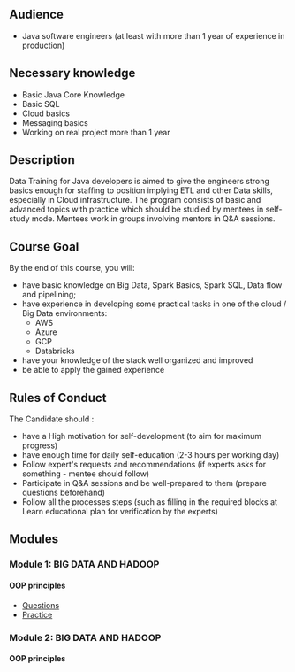 ## Audience
* Java software engineers (at least with more than 1 year of experience in production)

## Necessary knowledge
* Basic Java Core Knowledge
* Basic SQL
* Cloud basics
* Messaging basics 
* Working on real project more than 1 year

## Description
Data Training for Java developers is aimed to give the engineers strong basics enough for staffing to position implying ETL and other Data skills, especially in Cloud infrastructure.
The program consists of basic and advanced topics with practice which should be studied by mentees in self-study mode.
Mentees work in groups involving mentors in Q&A sessions.

## Course Goal
By the end of this course, you will:
* have basic knowledge on Big Data, Spark Basics, Spark SQL, Data flow and pipelining;
* have experience in developing some practical tasks in one of the cloud / Big Data environments:
  * AWS
  * Azure
  * GCP
  * Databricks
* have your knowledge of the stack well organized and improved
* be able to apply the gained experience

## Rules of Conduct
The Candidate should :
* have a High motivation for self-development (to aim for maximum progress)
* have enough time for daily self-education (2-3 hours per working day)
* Follow expert's requests and recommendations (if experts asks for something - mentee should follow)
* Participate in Q&A sessions and be well-prepared to them (prepare questions beforehand)
* Follow all the processes steps (such as filling in the required blocks at Learn educational plan for verification by the experts)

## Modules
### Module 1: BIG DATA AND HADOOP
#### OOP principles
- [Questions](./core/oop/README.md)
- [Practice](./core/oop/tasks/README.md)

### Module 2: BIG DATA AND HADOOP
#### OOP principles